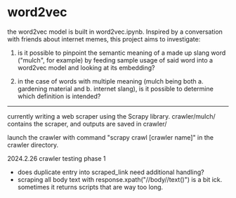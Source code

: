 # word2vec

the word2vec model is built in word2vec.ipynb. Inspired by a conversation with friends about internet memes, this project aims to investigate:

1. is it possible to pinpoint the semantic meaning of a made up slang word ("mulch", for example) by feeding sample usage of said word into a word2vec model and looking at its embedding? 

2. in the case of words with multiple meaning (mulch being both a. gardening material and b. internet slang), is it possible to determine which definition is intended?

-------

currently writing a web scraper using the Scrapy library. crawler/mulch/ contains the scraper, and outputs are saved in crawler/

launch the crawler with command "scrapy crawl [crawler name]" in the crawler directory. 


2024.2.26
crawler testing phase 1

- does duplicate entry into scraped_link need additional handling?
- scraping all body text with response.xpath("//body//text()") is a bit ick. sometimes it returns scripts that are way too long. 
